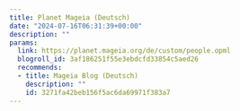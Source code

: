 ```yaml
---
title: Planet Mageia (Deutsch)
date: "2024-07-16T06:31:39+00:00"
description: ""
params:
  link: https://planet.mageia.org/de/custom/people.opml
  blogroll_id: 3af186251f55e3ebdcfd33854c5aed26
  recommends:
  - title: Mageia Blog (Deutsch)
    description: ""
    id: 3271fa42beb156f5ac6da69971f383a7
---
```

